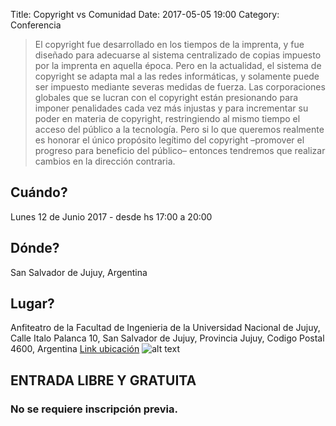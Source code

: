 Title: Copyright vs Comunidad
Date: 2017-05-05 19:00
Category: Conferencia


> El copyright fue desarrollado en los tiempos de la imprenta, y fue diseñado para adecuarse al sistema centralizado de copias impuesto por la imprenta en aquella época. Pero en la actualidad, el sistema de copyright se adapta mal a las redes informáticas, y solamente puede ser impuesto mediante severas medidas de fuerza.
> Las corporaciones globales que se lucran con el copyright están presionando para imponer penalidades cada vez más injustas y para incrementar su poder en materia de copyright, restringiendo al mismo tiempo el acceso del público a la tecnología. Pero si lo que queremos realmente es honorar el único propósito legítimo del copyright –promover el progreso para beneficio del público– entonces tendremos que realizar cambios en la dirección contraria.

## Cuándo?

Lunes 12 de Junio 2017 - desde hs 17:00 a 20:00

## Dónde?

San Salvador de Jujuy, Argentina

## Lugar?

Anfiteatro de la Facultad de Ingenieria de la Universidad Nacional de Jujuy, Calle Italo Palanca 10, San Salvador de Jujuy, Provincia Jujuy, Codigo Postal 4600, Argentina
[Link ubicación](https://www.openstreetmap.org/way/232853389#map=18/-24.18910/-65.29331&layers=HN)
![alt text](../theme/images/ubicacion.png "ubicación")

## ENTRADA LIBRE Y GRATUITA 

### No se requiere inscripción previa.